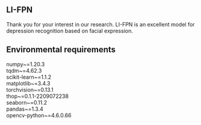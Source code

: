 ## LI-FPN
Thank you for your interest in our research.
LI-FPN is an excellent model for depression recognition based on facial expression.
## Environmental requirements
numpy~=1.20.3<br>
tqdm~=4.62.3<br>
scikit-learn~=1.1.2<br>
matplotlib~=3.4.3<br>
torchvision~=0.13.1<br>
thop~=0.1.1-2209072238<br>
seaborn~=0.11.2<br>
pandas~=1.3.4<br>
opencv-python~=4.6.0.66<br>
